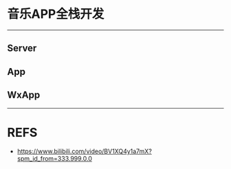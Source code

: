 # 音乐APP全栈开发
------
## Server
## App
## WxApp
------
# REFS
- https://www.bilibili.com/video/BV1XQ4y1a7mX?spm_id_from=333.999.0.0